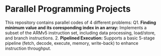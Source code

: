 # Parallel Programming Projects
This repository contains parallel codes of 4 different problems:
Q1. **Finding minimum value and its coresponding index in an array:**
   Implements a subset of the ARMv5 instruction set, including data processing,            load/store, and branch instructions.
2. **Pipelined Execution:** Supports a basic 5-stage pipeline (fetch, decode, execute, memory, write-back) to enhance instruction throughput.

